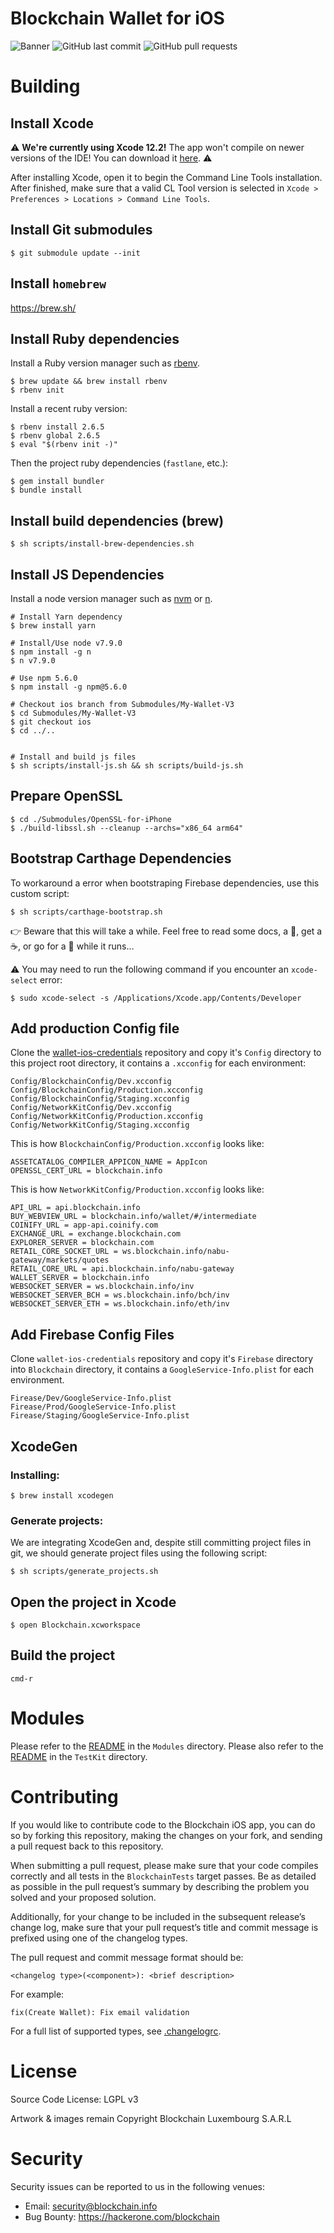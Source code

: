# Blockchain Wallet for iOS

![Banner](Documentation/Other/github_banner.png)
![GitHub last commit](https://img.shields.io/github/last-commit/blockchain/My-Wallet-V3-iOS.svg)
![GitHub pull requests](https://img.shields.io/github/issues-pr/blockchain/My-Wallet-V3-iOS.svg)

# Building

## Install Xcode

⚠️ **We're currently using Xcode 12.2!** The app won't compile on newer versions of the IDE! You can download it [here](https://developer.apple.com/download/more/). ⚠️

After installing Xcode, open it to begin the Command Line Tools installation. After finished, make sure that a valid CL Tool version is selected in `Xcode > Preferences > Locations > Command Line Tools`.

## Install Git submodules

    $ git submodule update --init

## Install `homebrew`

https://brew.sh/

## Install Ruby dependencies

Install a Ruby version manager such as [rbenv](https://github.com/rbenv/rbenv).

    $ brew update && brew install rbenv
    $ rbenv init

Install a recent ruby version:

    $ rbenv install 2.6.5
    $ rbenv global 2.6.5
    $ eval "$(rbenv init -)"

Then the project ruby dependencies (`fastlane`, etc.):

    $ gem install bundler
    $ bundle install

## Install build dependencies (brew)

    $ sh scripts/install-brew-dependencies.sh

## Install JS Dependencies

Install a node version manager such as [nvm](https://github.com/creationix/nvm) or [n](https://github.com/tj/n).

    # Install Yarn dependency
    $ brew install yarn

    # Install/Use node v7.9.0
    $ npm install -g n
    $ n v7.9.0

    # Use npm 5.6.0
    $ npm install -g npm@5.6.0

    # Checkout ios branch from Submodules/My-Wallet-V3
    $ cd Submodules/My-Wallet-V3
    $ git checkout ios
    $ cd ../..


    # Install and build js files
    $ sh scripts/install-js.sh && sh scripts/build-js.sh

## Prepare OpenSSL

    $ cd ./Submodules/OpenSSL-for-iPhone
    $ ./build-libssl.sh --cleanup --archs="x86_64 arm64"

## Bootstrap Carthage Dependencies

To workaround a error when bootstraping Firebase dependencies, use this custom script:

    $ sh scripts/carthage-bootstrap.sh
    
👉 Beware that this will take a while. Feel free to read some docs, a 📖, get a ☕, or go for a 🚶 while it runs…

⚠️ You may need to run the following command if you encounter an `xcode-select` error:

    $ sudo xcode-select -s /Applications/Xcode.app/Contents/Developer

## Add production Config file

Clone the [wallet-ios-credentials](https://github.com/blockchain/wallet-ios-credentials) repository and copy it's `Config` directory to this project root directory, it contains a `.xcconfig` for each environment:

```
Config/BlockchainConfig/Dev.xcconfig
Config/BlockchainConfig/Production.xcconfig
Config/BlockchainConfig/Staging.xcconfig
Config/NetworkKitConfig/Dev.xcconfig
Config/NetworkKitConfig/Production.xcconfig
Config/NetworkKitConfig/Staging.xcconfig
```

This is how `BlockchainConfig/Production.xcconfig` looks like:

```
ASSETCATALOG_COMPILER_APPICON_NAME = AppIcon
OPENSSL_CERT_URL = blockchain.info
```

This is how `NetworkKitConfig/Production.xcconfig` looks like:

```
API_URL = api.blockchain.info
BUY_WEBVIEW_URL = blockchain.info/wallet/#/intermediate
COINIFY_URL = app-api.coinify.com
EXCHANGE_URL = exchange.blockchain.com
EXPLORER_SERVER = blockchain.com
RETAIL_CORE_SOCKET_URL = ws.blockchain.info/nabu-gateway/markets/quotes
RETAIL_CORE_URL = api.blockchain.info/nabu-gateway
WALLET_SERVER = blockchain.info
WEBSOCKET_SERVER = ws.blockchain.info/inv
WEBSOCKET_SERVER_BCH = ws.blockchain.info/bch/inv
WEBSOCKET_SERVER_ETH = ws.blockchain.info/eth/inv
```

## Add Firebase Config Files

Clone `wallet-ios-credentials` repository and copy it's `Firebase` directory into `Blockchain` directory, it contains a `GoogleService-Info.plist` for each environment.

```
Firease/Dev/GoogleService-Info.plist
Firease/Prod/GoogleService-Info.plist
Firease/Staging/GoogleService-Info.plist
```

## XcodeGen

### Installing:

    $ brew install xcodegen

### Generate projects:

We are integrating XcodeGen and, despite still committing project files in git, we should generate project files using the following script:

    $ sh scripts/generate_projects.sh

## Open the project in Xcode

    $ open Blockchain.xcworkspace

## Build the project

    cmd-r

# Modules

Please refer to the [README](./Modules/README.md) in the `Modules` directory.
Please also refer to the [README](./TestKit/README.md) in the `TestKit` directory.

# Contributing

If you would like to contribute code to the Blockchain iOS app, you can do so by forking this repository, making the changes on your fork, and sending a pull request back to this repository.

When submitting a pull request, please make sure that your code compiles correctly and all tests in the `BlockchainTests` target passes. Be as detailed as possible in the pull request’s summary by describing the problem you solved and your proposed solution.

Additionally, for your change to be included in the subsequent release’s change log, make sure that your pull request’s title and commit message is prefixed using one of the changelog types.

The pull request and commit message format should be:

```
<changelog type>(<component>): <brief description>
```

For example:

```
fix(Create Wallet): Fix email validation
```

For a full list of supported types, see [.changelogrc](https://github.com/blockchain/My-Wallet-V3-iOS/blob/dev/.changelogrc#L6...L69).

# License

Source Code License: LGPL v3

Artwork & images remain Copyright Blockchain Luxembourg S.A.R.L

# Security

Security issues can be reported to us in the following venues:
* Email: security@blockchain.info
* Bug Bounty: https://hackerone.com/blockchain
